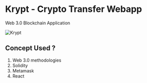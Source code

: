 # Krypt - Crypto Transfer Webapp 
Web 3.0 Blockchain Application

![Krypt](https://i.ibb.co/DVF4tNW/image.png)

## Concept Used ?
1) Web 3.0 methodologies
2) Solidity
3) Metamask
4) React